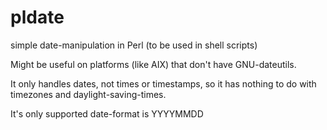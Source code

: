 # pldate
simple date-manipulation in Perl (to be used in shell scripts)

Might be useful on platforms (like AIX) that don't have GNU-dateutils.

It only handles dates, not times or timestamps,
so it has nothing to do with timezones and daylight-saving-times.

It's only supported date-format is YYYYMMDD
